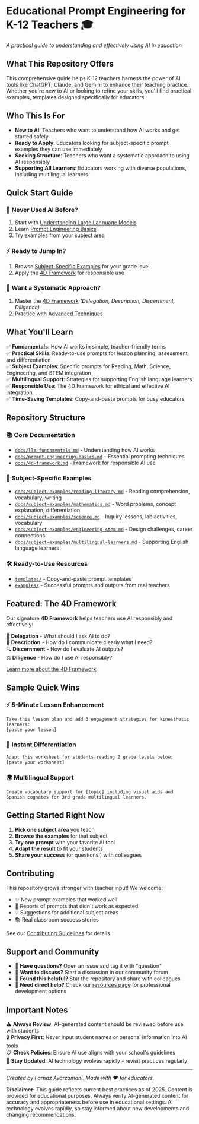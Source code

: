 # Educational Prompt Engineering for K-12 Teachers 🎓

*A practical guide to understanding and effectively using AI in education*

## What This Repository Offers

This comprehensive guide helps K-12 teachers harness the power of AI tools like ChatGPT, Claude, and Gemini to enhance their teaching practice. Whether you're new to AI or looking to refine your skills, you'll find practical examples, templates designed specifically for educators.

## Who This Is For

- **New to AI**: Teachers who want to understand how AI works and get started safely
- **Ready to Apply**: Educators looking for subject-specific prompt examples they can use immediately
- **Seeking Structure**: Teachers who want a systematic approach to using AI responsibly
- **Supporting All Learners**: Educators working with diverse populations, including multilingual learners

## Quick Start Guide

### 🚀 **Never Used AI Before?**
1. Start with [Understanding Large Language Models](docs/llm-fundamentals.md)
2. Learn [Prompt Engineering Basics](docs/prompt-engineering-basics.md)
3. Try examples from [your subject area](docs/subject-examples/)

### ⚡ **Ready to Jump In?**
1. Browse [Subject-Specific Examples](docs/subject-examples/) for your grade level
2. Apply the [4D Framework](docs/4d-framework.md) for responsible use

### 🎯 **Want a Systematic Approach?**
1. Master the [4D Framework](docs/4d-framework.md) *(Delegation, Description, Discernment, Diligence)*
2. Practice with [Advanced Techniques](docs/advanced-techniques.md)


## What You'll Learn

✅ **Fundamentals**: How AI works in simple, teacher-friendly terms  
✅ **Practical Skills**: Ready-to-use prompts for lesson planning, assessment, and differentiation  
✅ **Subject Examples**: Specific prompts for Reading, Math, Science, Engineering, and STEM integration  
✅ **Multilingual Support**: Strategies for supporting English language learners  
✅ **Responsible Use**: The 4D Framework for ethical and effective AI integration  
✅ **Time-Saving Templates**: Copy-and-paste prompts for busy educators  

## Repository Structure

### 📚 **Core Documentation**
- [`docs/llm-fundamentals.md`](docs/llm-fundamentals.md) - Understanding how AI works
- [`docs/prompt-engineering-basics.md`](docs/prompt-engineering-basics.md) - Essential prompting techniques
- [`docs/4d-framework.md`](docs/4d-framework.md) - Framework for responsible AI use

### 📖 **Subject-Specific Examples**
- [`docs/subject-examples/reading-literacy.md`](docs/subject-examples/reading-literacy.md) - Reading comprehension, vocabulary, writing
- [`docs/subject-examples/mathematics.md`](docs/subject-examples/mathematics.md) - Word problems, concept explanation, differentiation
- [`docs/subject-examples/science.md`](docs/subject-examples/science.md) - Inquiry lessons, lab activities, vocabulary
- [`docs/subject-examples/engineering-stem.md`](docs/subject-examples/engineering-stem.md) - Design challenges, career connections
- [`docs/subject-examples/multilingual-learners.md`](docs/subject-examples/multilingual-learners.md) - Supporting English language learners

### 🛠️ **Ready-to-Use Resources**
- [`templates/`](templates/) - Copy-and-paste prompt templates
- [`examples/`](examples/) - Successful prompts and outputs from real teachers


## Featured: The 4D Framework

Our signature **4D Framework** helps teachers use AI responsibly and effectively:

🎯 **Delegation** - What should I ask AI to do?  
📝 **Description** - How do I communicate clearly what I need?  
🔍 **Discernment** - How do I evaluate AI outputs?  
⚖️ **Diligence** - How do I use AI responsibly?

[Learn more about the 4D Framework](docs/4d-framework.md)

## Sample Quick Wins

### ⚡ **5-Minute Lesson Enhancement**
```
Take this lesson plan and add 3 engagement strategies for kinesthetic learners:
[paste your lesson]
```

### 📝 **Instant Differentiation**
```
Adapt this worksheet for students reading 2 grade levels below:
[paste your worksheet]
```

### 🌍 **Multilingual Support**
```
Create vocabulary support for [topic] including visual aids and Spanish cognates for 3rd grade multilingual learners.
```

## Getting Started Right Now

1. **Pick one subject area** you teach
2. **Browse the examples** for that subject
3. **Try one prompt** with your favorite AI tool
4. **Adapt the result** to fit your students
5. **Share your success** (or questions!) with colleagues

## Contributing

This repository grows stronger with teacher input! We welcome:
- ✨ New prompt examples that worked well
- 🐛 Reports of prompts that didn't work as expected
- 💡 Suggestions for additional subject areas
- 📚 Real classroom success stories

See our [Contributing Guidelines](CONTRIBUTING.md) for details.

## Support and Community

- 🤔 **Have questions?** Open an issue and tag it with "question"
- 💬 **Want to discuss?** Start a discussion in our community forum
- 🚀 **Found this helpful?** Star the repository and share with colleagues
- 📧 **Need direct help?** Check our [resources page](docs/resources.md) for professional development options

## Important Notes

⚠️ **Always Review**: AI-generated content should be reviewed before use with students  
🔒 **Privacy First**: Never input student names or personal information into AI tools  
📋 **Check Policies**: Ensure AI use aligns with your school's guidelines  
🔄 **Stay Updated**: AI technology evolves rapidly - revisit practices regularly  

---

*Created by Farnaz Avarzamani. Made with ❤️ for educators.*

**Disclaimer:** This guide reflects current best practices as of 2025. Content is provided for educational purposes. Always verify AI-generated content for accuracy and appropriateness before use in educational settings. AI technology evolves rapidly, so stay informed about new developments and changing recommendations.

